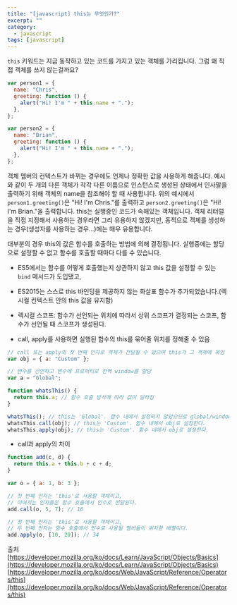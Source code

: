 ```yaml
---
title: "[javascript] this는 무엇인가?"
excerpt: ""
category:
  - javascript
tags: [javascript]
---
```


`this` 키워드는 지금 동작하고 있는 코드를 가지고 있는 객체를 가리킵니다. 그럼 왜 직접 객체를 쓰지 않는걸까요?

```js
var person1 = {
  name: "Chris",
  greeting: function () {
    alert("Hi! I'm " + this.name + ".");
  },
};

var person2 = {
  name: "Brian",
  greeting: function () {
    alert("Hi! I'm " + this.name + ".");
  },
};
```

객체 멤버의 컨텍스트가 바뀌는 경우에도 언제나 정확한 값을 사용하게 해줍니다. 예시와 같이 두 개의 다른 객체가 각각 다른 이름으로 인스턴스로 생성된 상태에서 인사말을 출력하기 위해 객체의 name을 참조해야 할 때 사용합니다.
위의 예시에서 `person1.greeting()`은 "Hi! I'm Chris."를 출력하고 `person2.greeting()`은 "Hi! I'm Brian."을 출력합니다. this는 실행중인 코드가 속해있는 객체입니다. 객체 리터럴을 직접 지정해서 사용하는 경우라면 그리 유용하지 않겠지만, 동적으로 객체를 생성하는 경우(생성자를 사용하는 경우...)에는 매우 유용합니다.

대부분의 경우 this의 값은 함수를 호출하는 방법에 의해 결정됩니다. 실행중에는 할당으로 설정할 수 없고 함수를 호출할 때마다 다를 수 있습니다.

- ES5에서는 함수를 어떻게 호출했는지 상관하지 않고 this 값을 설정할 수 있는 `bind` 메서드가 도입됐고,
- ES2015는 스스로 this 바인딩을 제공하지 않는 화살표 함수가 추가되었습니다.(렉시컬 컨텍스트 안의 this 값을 유지함)
- 렉시컬 스코프: 함수가 선언되는 위치에 따라서 상위 스코프가 결정되는 스코프, 함수가 선언될 때 스코프가 생성된다.

- call, apply를 사용하면 실행된 함수의 this를 묶어줄 위치를 정해줄 수 있음

```js
// call 또는 apply의 첫 번째 인자로 객체가 전달될 수 있으며 this가 그 객체에 묶임
var obj = { a: "Custom" };

// 변수를 선언하고 변수에 프로퍼티로 전역 window를 할당
var a = "Global";

function whatsThis() {
  return this.a; // 함수 호출 방식에 따라 값이 달라짐
}

whatsThis(); // this는 'Global'. 함수 내에서 설정되지 않았으므로 global/window 객체로 초기값을 설정한다.
whatsThis.call(obj); // this는 'Custom'. 함수 내에서 obj로 설정한다.
whatsThis.apply(obj); // this는 'Custom'. 함수 내에서 obj로 설정한다.
```

- call과 apply의 차이

```js
function add(c, d) {
  return this.a + this.b + c + d;
}

var o = { a: 1, b: 3 };

// 첫 번째 인자는 'this'로 사용할 객체이고,
// 이어지는 인자들은 함수 호출에서 인수로 전달된다.
add.call(o, 5, 7); // 16

// 첫 번째 인자는 'this'로 사용할 객체이고,
// 두 번째 인자는 함수 호출에서 인수로 사용될 멤버들이 위치한 배열이다.
add.apply(o, [10, 20]); // 34
```

출처
[https://developer.mozilla.org/ko/docs/Learn/JavaScript/Objects/Basics](https://developer.mozilla.org/ko/docs/Learn/JavaScript/Objects/Basics)
[https://developer.mozilla.org/ko/docs/Web/JavaScript/Reference/Operators/this](https://developer.mozilla.org/ko/docs/Web/JavaScript/Reference/Operators/this)
